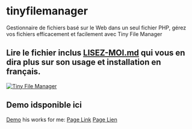 # tinyfilemanager
Gestionnaire de fichiers basé sur le Web dans un seul fichier PHP, gérez vos fichiers efficacement et facilement avec Tiny File Manager

## Lire le fichier inclus [LISEZ-MOI.md](https://github.com/lechti64/tinyfilemanager/blob/master/LISEZ-MOI.md) qui vous en dira plus sur son usage et installation en français.
[![Tiny File Manager](screenshot.gif)](screenshot.gif)

## Demo idsponible ici
[Demo](https://tinyfilemanager.github.io/demo/)
his works for me: [Page Link](https://github.com/lechti64/tinyfilemanager/blob/master/LISEZ-MOI.md "(target|_blank)")
[Page Lien](https://github.com/lechti64/tinyfilemanager/blob/master/LISEZ-MOI.md|_blank)
